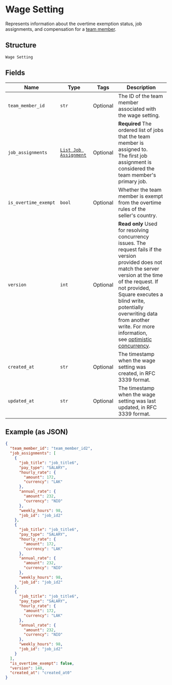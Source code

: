 
# Wage Setting

Represents information about the overtime exemption status, job assignments, and compensation
for a [team member](../../doc/models/team-member.md).

## Structure

`Wage Setting`

## Fields

| Name | Type | Tags | Description |
|  --- | --- | --- | --- |
| `team_member_id` | `str` | Optional | The ID of the team member associated with the wage setting. |
| `job_assignments` | [`List Job Assignment`](../../doc/models/job-assignment.md) | Optional | **Required** The ordered list of jobs that the team member is assigned to.<br>The first job assignment is considered the team member's primary job. |
| `is_overtime_exempt` | `bool` | Optional | Whether the team member is exempt from the overtime rules of the seller's country. |
| `version` | `int` | Optional | **Read only** Used for resolving concurrency issues. The request fails if the version<br>provided does not match the server version at the time of the request. If not provided,<br>Square executes a blind write, potentially overwriting data from another write. For more information,<br>see [optimistic concurrency](https://developer.squareup.com/docs/working-with-apis/optimistic-concurrency). |
| `created_at` | `str` | Optional | The timestamp when the wage setting was created, in RFC 3339 format. |
| `updated_at` | `str` | Optional | The timestamp when the wage setting was last updated, in RFC 3339 format. |

## Example (as JSON)

```json
{
  "team_member_id": "team_member_id2",
  "job_assignments": [
    {
      "job_title": "job_title6",
      "pay_type": "SALARY",
      "hourly_rate": {
        "amount": 172,
        "currency": "LAK"
      },
      "annual_rate": {
        "amount": 232,
        "currency": "NIO"
      },
      "weekly_hours": 98,
      "job_id": "job_id2"
    },
    {
      "job_title": "job_title6",
      "pay_type": "SALARY",
      "hourly_rate": {
        "amount": 172,
        "currency": "LAK"
      },
      "annual_rate": {
        "amount": 232,
        "currency": "NIO"
      },
      "weekly_hours": 98,
      "job_id": "job_id2"
    },
    {
      "job_title": "job_title6",
      "pay_type": "SALARY",
      "hourly_rate": {
        "amount": 172,
        "currency": "LAK"
      },
      "annual_rate": {
        "amount": 232,
        "currency": "NIO"
      },
      "weekly_hours": 98,
      "job_id": "job_id2"
    }
  ],
  "is_overtime_exempt": false,
  "version": 140,
  "created_at": "created_at0"
}
```


